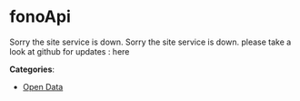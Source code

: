 # fonoApi

Sorry the site service is down. Sorry the site service is down. please take a look at github for updates : here

**Categories**:

- [Open Data](https://github/apis-list/apis-list#open-data)



